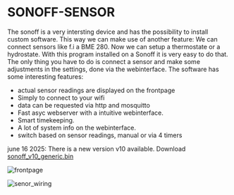 # SONOFF-SENSOR
The sonoff is a very intersting device and has the possibility to install custom software. This way we can make use of another feature: We can connect sensors like f.i a BME 280. Now we can setup a thermostate or a hydrostate.  With this program installed on a Sonoff it is very easy to do that. 
The only thing you have to do is connect a sensor and make some adjustments in the settings, done via the webinterface.
The software has some interesting features:
- actual sensor readings are displayed on the frontpage
- Simply to connect to your wifi
- data can be requested via http and mosquitto
- Fast asyc webserver with a intuitive webinterface.
- Smart timekeeping.
- A lot of system info on the webinterface.
- switch based on sensor readings, manual or via 4 timers 

june 16 2025: There is a new version v10 available.
Download [sonoff_v10_generic.bin](https://github.com/patience4711/SONOFF-SENSOR/blob/main/sonoff-v10_generic.bin)

![frontpage](https://github.com/user-attachments/assets/80ca500e-1aaa-4897-a1f6-de6520d11f89)

![senor_wiring](https://github.com/user-attachments/assets/1e1d2c17-047f-48ed-ae2b-7b7a788d9b02)
